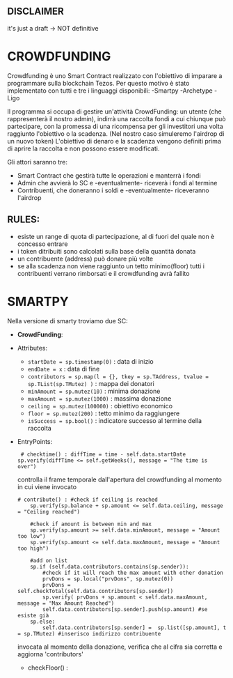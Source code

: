 ## DISCLAIMER
it's just a draft -> NOT definitive

# CROWDFUNDING
Crowdfunding è uno Smart Contract realizzato con l'obiettivo di imparare a programmare sulla blockchain Tezos.
Per questo motivo è stato implementato con tutti e tre i linguaggi disponibili:
-Smartpy
-Archetype
-Ligo

Il programma si occupa di gestire un'attività CrowdFunding: un utente (che rappresenterà il nostro admin),
indirrà una raccolta fondi a cui chiunque può partecipare, con la promessa di una ricompensa per gli investitori una volta raggiunto l'obiettivo o la scadenza. (Nel nostro caso simuleremo l'airdrop di un nuovo token)
L'obiettivo di denaro e la scadenza vengono definiti prima di aprire la raccolta e non possono essere modificati.

Gli attori saranno tre:
* Smart Contract che gestirà tutte le operazioni e manterrà i fondi
* Admin che avvierà lo SC e -eventualmente- riceverà i fondi al termine
* Contribuenti, che doneranno i soldi e -eventualmente- riceveranno l'airdrop

## RULES:
* esiste un range di quota di partecipazione, al di fuori del quale non è concesso entrare
* i token ditribuiti sono calcolati sulla base della quantità donata
* un contribuente (address) può donare più volte
* se alla scadenza non viene raggiunto un tetto minimo(floor) tutti i contribuenti verrano rimborsati e il crowdfunding avrà fallito

# SMARTPY
Nella versione di smarty troviamo due SC:
* **CrowdFunding**:
 * Attributes:
	* `startDate = sp.timestamp(0)` : data di inizio
	* `endDate = x` : data di fine
	* `contributors = sp.map(l = {}, tkey = sp.TAddress, tvalue = sp.TList(sp.TMutez) )` : mappa dei donatori 
	* `minAmount = sp.mutez(10)` : minima donazione
	* `maxAmount = sp.mutez(1000)` : massima donazione
	* `ceiling = sp.mutez(100000)` : obiettivo economico
	* `floor = sp.mutez(200)` : tetto minimo da raggiungere
	* `isSuccess = sp.bool()` : indicatore successo al termine della raccolta 
	
 * EntryPoints:
	```
	 # checktime() : diffTime = time - self.data.startDate sp.verify(diffTime <= self.getWeeks(), message = "The time is over")
	```
	controlla il frame temporale dall'apertura del crowdfunding al momento in cui viene invocato
	
	```
	# contribute() : #check if ceiling is reached 
		sp.verify(sp.balance + sp.amount <= self.data.ceiling, message = "Ceiling reached")  
	
        #check if amount is between min and max
        sp.verify(sp.amount >= self.data.minAmount, message = "Amount too low")
        sp.verify(sp.amount <= self.data.maxAmount, message = "Amount too high")
        
        #add on list
        sp.if (self.data.contributors.contains(sp.sender)): 
            #check if it will reach the max amount with other donation
            prvDons = sp.local("prvDons", sp.mutez(0))
            prvDons = self.checkTotal(self.data.contributors[sp.sender])
            sp.verify( prvDons + sp.amount < self.data.maxAmount, message = "Max Amount Reached") 
            self.data.contributors[sp.sender].push(sp.amount) #se esiste già
        sp.else:
            self.data.contributors[sp.sender] =  sp.list([sp.amount], t = sp.TMutez) #inserisco indirizzo contribuente
    ```
	
	invocata al momento della donazione, verifica che al cifra sia corretta e aggiorna 'contributors'
	* checkFloor() :



